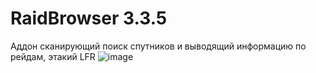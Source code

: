 # RaidBrowser 3.3.5
Аддон сканирующий поиск спутников и выводящий информацию по рейдам, этакий LFR 
![image](https://github.com/fxpw/RaidBrowser/assets/84588274/74967d56-069d-4004-bfbf-94f30cd0bbe2)
